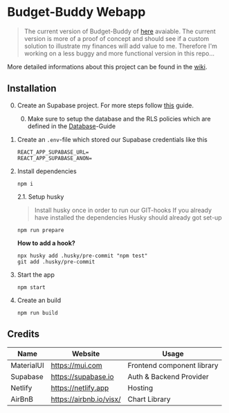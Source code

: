 # Budget-Buddy Webapp

> The current version of Budget-Buddy of [here](https://budget-buddy.de) avaiable.
> The current version is more of a proof of concept and should see if a custom solution to illustrate my finances will add value to me.
> Therefore I'm working on a less buggy and more functional version in this repo...

More detailed informations about this project can be found in the [wiki](https://github.com/BudgetBuddyDE/Webapp/wiki).

## Installation

0. Create an Supabase project. For more steps follow [this](https://supabase.com/docs/guides/examples) guide.

   0. Make sure to setup the database and the RLS policies which are defined in the [Database](https://github.com/BudgetBuddyDE/Webapp/wiki/Database.md)-Guide

1. Create an `.env`-file which stored our Supabase credentials like this
   ```
   REACT_APP_SUPABASE_URL=
   REACT_APP_SUPABASE_ANON=
   ```
2. Install dependencies

   ```shell
   npm i
   ```

   2.1. Setup husky

   > Install husky once in order to run our GIT-hooks If you already have installed the dependencies Husky should already got set-up

   ```shell
   npm run prepare
   ```

   **How to add a hook?**

   ```shell
   npx husky add .husky/pre-commit "npm test"
   git add .husky/pre-commit
   ```

3. Start the app

   ```shell
   npm start
   ```

4. Create an build

   ```shell
   npm run build
   ```

## Credits

| Name       | Website                 | Usage                      |
| ---------- | ----------------------- | -------------------------- |
| MaterialUI | https://mui.com         | Frontend component library |
| Supabase   | https://supabase.io     | Auth & Backend Provider    |
| Netlify    | https://netlify.app     | Hosting                    |
| AirBnB     | https://airbnb.io/visx/ | Chart Library              |
